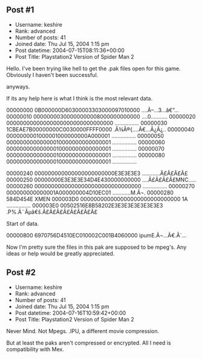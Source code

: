 ## Post #1
- Username: keshire
- Rank: advanced
- Number of posts: 41
- Joined date: Thu Jul 15, 2004 1:15 pm
- Post datetime: 2004-07-15T08:11:36+00:00
- Post Title: Playstation2 Version of Spider Man 2

Hello. I've been trying like hell to get the .pak files open for this game. Obviously I haven't been successful.

anyways. 

If its any help here is what I think is the most relevant data.

00000000   0B000000D60300003303000097010000 ....Ã–...3...â€”...
00000010   00000000300000000008000000000000  ....0...........
00000020   00000000000000000000000000000000  ................
00000030   1CBEAE7B00000000C0030000FFFF0000  .Â¾Â®{....Ã€...Ã¿Ã¿..
00000040   0000000001000001000000000A000001   ................
00000050   00000000000000010000000000000001   ................
00000060   00000000000000010000000000000001   ................
00000070   00000000000000010000000000000001   ................
00000080   00000000000000010000000000000001   ................

00000240   000000000000000000000000E3E3E3E3   ............Ã£Ã£Ã£Ã£
00000250   00000000E3E3E3E34D4E430000000000   ....Ã£Ã£Ã£Ã£MNC.....
00000260   00000000000000000000000000000000   ................
00000270   000000000000001A000000004D10EC01   ............M.Ã¬.
00000280   584D454E                                              XMEN
000003D0   000000000000000000000000000000 1A   ................
000003E0   00502516E8B58202E3E3E3E3E3E3E3E3   .P%.Ã¨Âµâ€š.Ã£Ã£Ã£Ã£Ã£Ã£Ã£Ã£

Start of data.

00000800   6970756D4510EC010002C001B4060000   ipumE.Ã¬...Ã€.Â´...

Now I'm pretty sure the files in this pak are supposed to be mpeg's. Any ideas or help would be greatly appreciated.
## Post #2
- Username: keshire
- Rank: advanced
- Number of posts: 41
- Joined date: Thu Jul 15, 2004 1:15 pm
- Post datetime: 2004-07-16T10:59:42+00:00
- Post Title: Playstation2 Version of Spider Man 2

Never Mind. Not Mpegs. .IPU, a different movie compression.

But at least the paks aren't compressed or encrypted.  All I need is compatibility with Mex.
